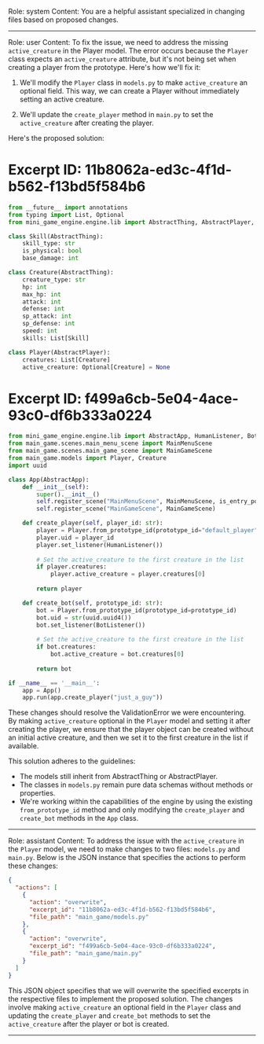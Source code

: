 Role: system
Content: You are a helpful assistant specialized in changing files based on proposed changes.
__________________
Role: user
Content: To fix the issue, we need to address the missing `active_creature` in the Player model. The error occurs because the `Player` class expects an `active_creature` attribute, but it's not being set when creating a player from the prototype. Here's how we'll fix it:

1. We'll modify the `Player` class in `models.py` to make `active_creature` an optional field. This way, we can create a Player without immediately setting an active creature.

2. We'll update the `create_player` method in `main.py` to set the `active_creature` after creating the player.

Here's the proposed solution:

# Excerpt ID: 11b8062a-ed3c-4f1d-b562-f13bd5f584b6
```python main_game/models.py
from __future__ import annotations
from typing import List, Optional
from mini_game_engine.engine.lib import AbstractThing, AbstractPlayer, Field

class Skill(AbstractThing):
    skill_type: str
    is_physical: bool
    base_damage: int

class Creature(AbstractThing):
    creature_type: str
    hp: int
    max_hp: int
    attack: int
    defense: int
    sp_attack: int
    sp_defense: int
    speed: int
    skills: List[Skill]

class Player(AbstractPlayer):
    creatures: List[Creature]
    active_creature: Optional[Creature] = None
```

# Excerpt ID: f499a6cb-5e04-4ace-93c0-df6b333a0224
```python main_game/main.py
from mini_game_engine.engine.lib import AbstractApp, HumanListener, BotListener
from main_game.scenes.main_menu_scene import MainMenuScene
from main_game.scenes.main_game_scene import MainGameScene
from main_game.models import Player, Creature
import uuid

class App(AbstractApp):
    def __init__(self):
        super().__init__()
        self.register_scene("MainMenuScene", MainMenuScene, is_entry_point=True)
        self.register_scene("MainGameScene", MainGameScene)

    def create_player(self, player_id: str):
        player = Player.from_prototype_id(prototype_id="default_player")
        player.uid = player_id
        player.set_listener(HumanListener())
        
        # Set the active_creature to the first creature in the list
        if player.creatures:
            player.active_creature = player.creatures[0]
        
        return player

    def create_bot(self, prototype_id: str):
        bot = Player.from_prototype_id(prototype_id=prototype_id)
        bot.uid = str(uuid.uuid4())
        bot.set_listener(BotListener())
        
        # Set the active_creature to the first creature in the list
        if bot.creatures:
            bot.active_creature = bot.creatures[0]
        
        return bot

if __name__ == '__main__':
    app = App()
    app.run(app.create_player("just_a_guy"))
```

These changes should resolve the ValidationError we were encountering. By making `active_creature` optional in the `Player` model and setting it after creating the player, we ensure that the player object can be created without an initial active creature, and then we set it to the first creature in the list if available.

This solution adheres to the guidelines:
- The models still inherit from AbstractThing or AbstractPlayer.
- The classes in `models.py` remain pure data schemas without methods or properties.
- We're working within the capabilities of the engine by using the existing `from_prototype_id` method and only modifying the `create_player` and `create_bot` methods in the `App` class.
__________________
Role: assistant
Content: To address the issue with the `active_creature` in the `Player` model, we need to make changes to two files: `models.py` and `main.py`. Below is the JSON instance that specifies the actions to perform these changes:

```json
{
  "actions": [
    {
      "action": "overwrite",
      "excerpt_id": "11b8062a-ed3c-4f1d-b562-f13bd5f584b6",
      "file_path": "main_game/models.py"
    },
    {
      "action": "overwrite",
      "excerpt_id": "f499a6cb-5e04-4ace-93c0-df6b333a0224",
      "file_path": "main_game/main.py"
    }
  ]
}
```

This JSON object specifies that we will overwrite the specified excerpts in the respective files to implement the proposed solution. The changes involve making `active_creature` an optional field in the `Player` class and updating the `create_player` and `create_bot` methods to set the `active_creature` after the player or bot is created.
__________________
